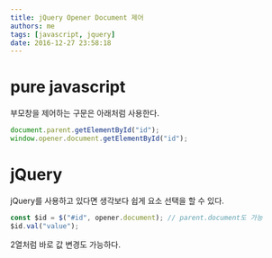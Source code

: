 ```yaml
---
title: jQuery Opener Document 제어
authors: me
tags: [javascript, jquery]
date: 2016-12-27 23:58:18
---
```


# pure javascript

부모창을 제어하는 구문은 아래처럼 사용한다.

```javascript
document.parent.getElementById("id");
window.opener.document.getElementById("id");
```

# jQuery

jQuery를 사용하고 있다면 생각보다 쉽게 요소 선택을 할 수 있다.

```javascript
const $id = $("#id", opener.document); // parent.document도 가능
$id.val("value");
```

2열처럼 바로 값 변경도 가능하다.
